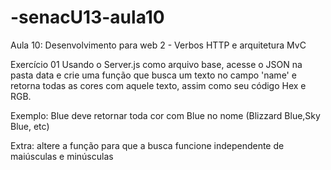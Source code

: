 # -senacU13-aula10
Aula 10: Desenvolvimento para web 2 - Verbos HTTP e arquitetura MvC

Exercício 01
Usando o Server.js como arquivo base, acesse o JSON 
na pasta data e crie uma função que busca um texto
no campo 'name' e retorna todas as cores com aquele
texto, assim como seu código Hex e RGB.

Exemplo: Blue deve retornar toda cor com Blue no 
nome (Blizzard Blue,Sky Blue, etc)

Extra: altere a função para que a busca funcione
independente de maiúsculas e minúsculas